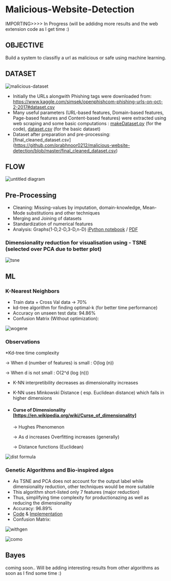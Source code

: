# Malicious-Website-Detection

IMPORTING>>>> In Progress (will be addidng more results and the web extension code as I get time :)

## OBJECTIVE

Build a system to classifiy a url as malicious or safe using machine learning.

## DATASET

![malicious-dataset](https://user-images.githubusercontent.com/43536129/46874523-f5bb4400-ce56-11e8-9e95-e37475d9dd0d.PNG)

* Initially the URLs alongwith Phishing tags were downloaded from: https://www.kaggle.com/simsek/openphishcom-phishing-urls-on-oct-2-2017#dataset.csv
* Many useful parameters (URL-based features, Domain-based features, Page-based features and Content-based features) were extracted using web scraping and some basic computations : [makeDataset.py](https://github.com/prabhnoor0212/malicious-website-detection/blob/master/makeDataset.py) (for the code), [dataset.csv](https://github.com/prabhnoor0212/malicious-website-detection/blob/master/dataset.csv) (for the basic dataset)
* Dataset after preparation and pre-processing: [final_cleaned_dataset.csv] (https://github.com/prabhnoor0212/malicious-website-detection/blob/master/final_cleaned_dataset.csv)

## FLOW
![untitled diagram](https://user-images.githubusercontent.com/43536129/46875273-ee953580-ce58-11e8-9875-e7d76b81b496.png)

## Pre-Processing

* Cleaning: Missing-values by imputation, domain-knowledge, Mean-Mode substitutions and other techniques
* Merging and Joining of datasets
* Standardization of numerical features
* Analysis: Graphs(1-D,2-D,3-D,n-D)
[iPython notebook](https://github.com/prabhnoor0212/malicious-website-detection/blob/master/Analysis_Working.ipynb) / [PDF](https://github.com/prabhnoor0212/malicious-website-detection/blob/master/Analysis_Working.pdf)

### Dimensionality reduction for visualisation using - TSNE (selected over PCA due to better plot)
![tsne](https://user-images.githubusercontent.com/43536129/46878984-729feb00-ce62-11e8-9b0b-3f5ea838b5f0.PNG)

## ML
### K-Nearest Neighbors
* Train data + Cross Val data -> 70%
* kd-tree algorithm for finding optimal-k (for better time performance)
* Accuracy on unseen test data: 94.86%
* Confusion Matrix (Without optimization):

![wogene](https://user-images.githubusercontent.com/43536129/46881008-e7295880-ce67-11e8-869c-0e939f6867a8.PNG)

### Observations
*Kd-tree time complexity

  -> When d (number of features) is small : O(log (n))
  
  -> When d is not small : O(2^d (log (n)))
  
* K-NN interpretibility decreases as dimensionality increases
* K-NN uses Minkowski Distance ( esp. Euclidean distance) which fails in higher dimensions
* #### Curse of Dimensionality [https://en.wikipedia.org/wiki/Curse_of_dimensionality]

  -> Hughes Phenomenon
  
  -> As d increases Overfitting increases (generally)
  
  -> Distance functions (Euclidean)
  
  
![dist formula](https://user-images.githubusercontent.com/43536129/46881478-4fc50500-ce69-11e8-8e0a-72f07bcbdb23.PNG)

### Genetic Algorithms and Bio-inspired algos
* As TSNE and PCA does not account for the output label while dimensionality reduction, other techniques would be more suitable
* This algorithm short-listed only 7 features (major reduction)
* Thus, simplifying time complexity for productionazing as well as reducing the dimensionality
* Accuracy: 96.89%
* [Code](https://github.com/philipkalinda/GeneticFS/blob/master/geneticfs/algorithm.py) & [Implementation](https://github.com/prabhnoor0212/malicious-website-detection/blob/master/Analysis_Working.ipynb)
* Confusion Matrix:


![withgen](https://user-images.githubusercontent.com/43536129/46882033-f1992180-ce6a-11e8-966e-31b3bb2eaeaf.PNG)

![como](https://user-images.githubusercontent.com/43536129/46885268-1db9a000-ce75-11e8-82de-272c435450fe.PNG)

## Bayes
coming soon..
Will be adding interesting results from other algorithms as soon as I find some time :) 



